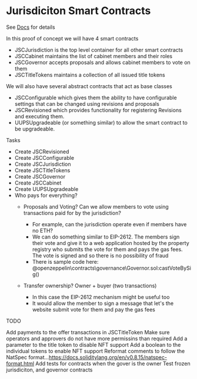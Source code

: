 # Jurisdiciton Smart Contracts
See [Docs](https://docs.google.com/document/d/1alcg28Ip54dXeU0KLeHTLtxxGtojkLuvdxDac-giKKg) for details

In this proof of concept we will have 4 smart contracts

- JSCJurisdiction is the top level container for all other smart contracts
- JSCCabinet maintains the list of cabinet members and their roles
- JSCGovernor accepts proposals and allows cabinet members to vote on them
- JSCTitleTokens maintains a collection of all issued title tokens

We will also have several abstract contracts that act as base classes

- JSCConfigurable which gives them the ability to have configurable settings that can be changed using revisions and proposals
- JSCRevisioned which provides functionality for registering Revisions and executing them.
- UUPSUpgradeable (or something similar) to allow the smart contract to be upgradeable. 

Tasks

- Create JSCRevisioned
- Create JSCConfigurable
- Create JSCJurisdiction
- Create JSCTitleTokens
- Create JSCGovernor
- Create JSCCabinet
- Create UUPSUpgradeable
- Who pays for everything?
  - Proposals and Voting? Can we allow members to vote using transactions paid for by the jurisdiction?
    - For example, can the jurisdiction operate even if members have no ETH?
    - We can do something similar to EIP-2612. The members sign their vote and give it to a web application hosted by the property registry who submits the vote for them and pays the gas fees. The vote is signed and so there is no possibility of fraud
    - There is sample code here: @openzeppelin\contracts\governance\Governor.sol:castVoteBySig()

  - Transfer ownership? Owner + buyer (two transactions)
    - In this case the EIP-2612 mechanism might be useful too
    - It would allow the member to sign a message that let's the website submit vote for them and pay the gas fees

TODO

Add payments to the offer transactions in JSCTitleToken
Make sure operators and approvers do not have more permissins than required
Add a parameter to the title token to disable NFT support
Add a boolean to the individual tokens to enable NFT support
Reformat comments to follow the NatSpec format...https://docs.soliditylang.org/en/v0.8.15/natspec-format.html
Add tests for contracts when the gover is the owner
Test frozen jurisdiciton, and governor contracts